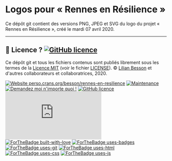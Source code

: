 # Logos pour « Rennes en Résilience »

Ce dépôt git contient des versions PNG, JPEG et SVG du logo du projet « Rennes en Résilience », créé le mardi 07 avril 2020.

----

## :scroll: Licence ? [![GitHub licence](https://img.shields.io/github/license/Rennes-en-Resilience/a-propos.svg)](https://github.com/Rennes-en-Resilience/a-propos/blob/master/LICENSE)
Ce dépôt git et tous les fichiers contenus sont publiés librement sous les termes de la [Licence MIT](https://lbesson.mit-license.org/) (voir le fichier [LICENSE](LICENSE)).
© [Lilian Besson](https://GitHub.com/Naereen) et d'autres collaborateurs et collaboratrices, 2020.

[![Website perso.crans.org/besson/rennes-en-resilience](https://img.shields.io/website-up-down-green-red/http/perso.crans.org.svg)](https://perso.crans.org/besson/rennes-en-resilience/)
[![Maintenance](https://img.shields.io/badge/Maintained%3F-yes-green.svg)](https://GitHub.com/Rennes-en-Resilience/a-propos/graphs/commit-activity)
[![Demandez moi n'importe quoi !](https://img.shields.io/badge/Demandez%20moi-n'%20importe%20quoi-1abc9c.svg)](https://GitHub.com/Naereen/ama.fr)
[![GitHub licence](https://img.shields.io/github/license/Rennes-en-Resilience/a-propos.svg)](https://github.com/Rennes-en-Resilience/a-propos/blob/master/LICENSE)
[![Analytics](https://ga-beacon.appspot.com/UA-38514290-17/github.com/Rennes-en-Resilience/a-propos/README.md?pixel)](https://GitHub.com/Rennes-en-Resilience/a-propos/)
[![ForTheBadge built-with-love](http://ForTheBadge.com/images/badges/built-with-love.svg)](https://GitHub.com/Naereen/)
[![ForTheBadge uses-badges](http://ForTheBadge.com/images/badges/uses-badges.svg)](http://ForTheBadge.com)
[![ForTheBadge uses-git](http://ForTheBadge.com/images/badges/uses-git.svg)](https://GitHub.com/)
[![ForTheBadge uses-html](http://ForTheBadge.com/images/badges/uses-html.svg)](http://ForTheBadge.com)
[![ForTheBadge uses-css](http://ForTheBadge.com/images/badges/uses-css.svg)](http://ForTheBadge.com)
[![ForTheBadge uses-js](http://ForTheBadge.com/images/badges/uses-js.svg)](http://ForTheBadge.com)
